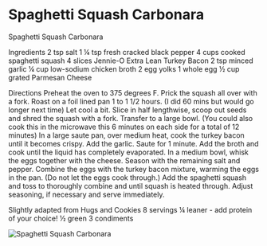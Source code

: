 # Spaghetti Squash Carbonara

Spaghetti Squash Carbonara

Ingredients
2 tsp salt
1 ¼ tsp fresh cracked black pepper
4 cups cooked spaghetti squash
4 slices Jennie-O Extra Lean Turkey Bacon
2 tsp minced garlic
¼ cup low-sodium chicken broth
2 egg yolks
1 whole egg
½ cup grated Parmesan Cheese

Directions
Preheat the oven to 375 degrees F.
Prick the squash all over with a fork. Roast on a foil lined pan 1 to 1 1/2 hours. (I did 60 mins but would go longer next time) Let cool a bit. Slice in half lengthwise, scoop out seeds and shred the squash with a fork. Transfer to a large bowl. (You could also cook this in the microwave this 6 minutes on each side for a total of 12 minutes)
In a large saute pan, over medium heat, cook the turkey bacon until it becomes crispy. Add the garlic. Saute for 1 minute. Add the broth and cook until the liquid has completely evaporated.
In a medium bowl, whisk the eggs together with the cheese. Season with the remaining salt and pepper. Combine the eggs with the turkey bacon mixture, warming the eggs in the pan. (Do not let the eggs cook through.) Add the spaghetti squash and toss to thoroughly combine and until squash is heated through. Adjust seasoning, if necessary and serve immediately.

Slightly adapted from Hugs and Cookies
8 servings
¼ leaner - add protein of your choice! 
½ green
3 condiments

![Spaghetti Squash Carbonara](/images/Spaghetti%20Squash%20Carbonara.png)

